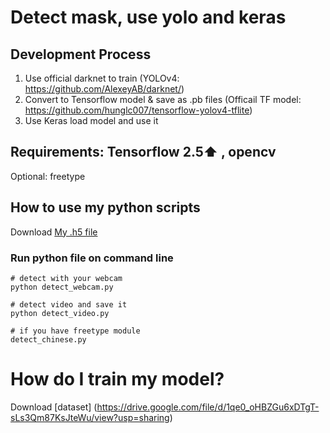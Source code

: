 # Detect mask, use yolo and keras 

## Development Process
1. Use official darknet to train (YOLOv4: https://github.com/AlexeyAB/darknet/)
2. Convert to Tensorflow model & save as .pb files  (Officail TF model: https://github.com/hunglc007/tensorflow-yolov4-tflite)
3. Use Keras load model and use it

## Requirements: Tensorflow 2.5:arrow_up:  , opencv
Optional: freetype

## How to use my python scripts
Download [My .h5 file](https://drive.google.com/file/d/16jJf6fI0iV-8I4oKKPJv9Nyowxsdb0WD/view?usp=sharing)

### Run python file on command line
```
# detect with your webcam
python detect_webcam.py

# detect video and save it
python detect_video.py

# if you have freetype module
detect_chinese.py
```


# How do I train my model?
Download [dataset] (https://drive.google.com/file/d/1qe0_oHBZGu6xDTgT-sLs3Qm87KsJteWu/view?usp=sharing)
